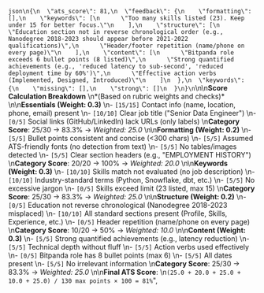 ```json\n{\n  \"ats_score\": 81,\n  \"feedback\": {\n    \"formatting\": [],\n    \"keywords\": [\n      \"Too many skills listed (23). Keep under 15 for better focus.\"\n    ],\n    \"structure\": [\n      \"Education section not in reverse chronological order (e.g., Nanodegree 2018-2023 should appear before 2021-2022 qualifications)\",\n      \"Header/footer repetition (name/phone on every page)\"\n    ],\n    \"content\": [\n      \"Bitpanda role exceeds 6 bullet points (8 listed)\",\n      \"Strong quantified achievements (e.g., 'reduced latency to sub-second', 'reduced deployment time by 60%')\",\n      \"Effective action verbs (Implemented, Designed, Introduced)\"\n    ]\n  },\n  \"keywords\": {\n    \"missing\": [],\n    \"strong\": []\n  }\n}\n```\n\n**Score Calculation Breakdown**  \n*(Based on rubric weights and checks)*  \n\n**Essentials (Weight: 0.3)**  \n- `[15/15]` Contact info (name, location, phone, email) present  \n- `[10/10]` Clear job title (\"Senior Data Engineer\")  \n- `[0/5]` Social links (GitHub/LinkedIn) lack URLs (only labels)  \n**Category Score**: 25/30 → 83.3% → *Weighted: 25.0*  \n\n**Formatting (Weight: 0.2)**  \n- `[5/5]` Bullet points consistent and concise (<300 chars)  \n- `[5/5]` Assumed ATS-friendly fonts (no detection from text)  \n- `[5/5]` No tables/images detected  \n- `[5/5]` Clear section headers (e.g., \"EMPLOYMENT HISTORY\")  \n**Category Score**: 20/20 → 100% → *Weighted: 20.0*  \n\n**Keywords (Weight: 0.3)**  \n- `[10/10]` Skills match not evaluated (no job description)  \n- `[10/10]` Industry-standard terms (Python, Snowflake, dbt, etc.)  \n- `[5/5]` No excessive jargon  \n- `[0/5]` Skills exceed limit (23 listed, max 15)  \n**Category Score**: 25/30 → 83.3% → *Weighted: 25.0*  \n\n**Structure (Weight: 0.2)**  \n- `[0/5]` Education not reverse chronological (Nanodegree 2018-2023 misplaced)  \n- `[10/10]` All standard sections present (Profile, Skills, Experience, etc.)  \n- `[0/5]` Header repetition (name/phone on every page)  \n**Category Score**: 10/20 → 50% → *Weighted: 10.0*  \n\n**Content (Weight: 0.3)**  \n- `[5/5]` Strong quantified achievements (e.g., latency reduction)  \n- `[5/5]` Technical depth without fluff  \n- `[5/5]` Action verbs used effectively  \n- `[0/5]` Bitpanda role has 8 bullet points (max 6)  \n- `[5/5]` All dates present  \n- `[5/5]` No irrelevant information  \n**Category Score**: 25/30 → 83.3% → *Weighted: 25.0*  \n\n**Final ATS Score**:  \n`(25.0 + 20.0 + 25.0 + 10.0 + 25.0) / 130 max points × 100 = 81%`",